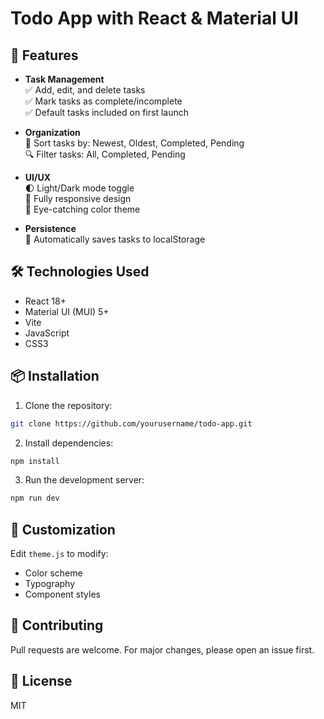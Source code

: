 # Todo App with React & Material UI

## 🚀 Features

- **Task Management**  
  ✅ Add, edit, and delete tasks  
  ✅ Mark tasks as complete/incomplete  
  ✅ Default tasks included on first launch  

- **Organization**  
  🔄 Sort tasks by: Newest, Oldest, Completed, Pending  
  🔍 Filter tasks: All, Completed, Pending  

- **UI/UX**  
  🌓 Light/Dark mode toggle  
  📱 Fully responsive design  
  🎨 Eye-catching color theme  

- **Persistence**  
  💾 Automatically saves tasks to localStorage  

## 🛠 Technologies Used

- React 18+
- Material UI (MUI) 5+
- Vite
- JavaScript
- CSS3


## 📦 Installation

1. Clone the repository:
```bash
git clone https://github.com/yourusername/todo-app.git
```

2. Install dependencies:
```bash
npm install
```

3. Run the development server:
```bash
npm run dev
```

## 🎨 Customization

Edit `theme.js` to modify:
- Color scheme
- Typography
- Component styles

## 🤝 Contributing

Pull requests are welcome. For major changes, please open an issue first.

## 📄 License

MIT

